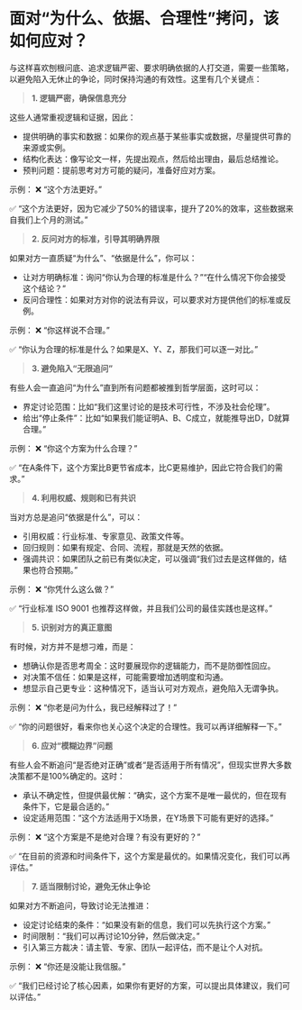 # 面对“为什么、依据、合理性”拷问，该如何应对？

与这样喜欢刨根问底、追求逻辑严密、要求明确依据的人打交道，需要一些策略，以避免陷入无休止的争论，同时保持沟通的有效性。这里有几个关键点：

> **1. 逻辑严密，确保信息充分**

这些人通常重视逻辑和证据，因此：

* 提供明确的事实和数据：如果你的观点基于某些事实或数据，尽量提供可靠的来源或实例。
* 结构化表达：像写论文一样，先提出观点，然后给出理由，最后总结推论。
* 预判问题：提前思考对方可能的疑问，准备好应对方案。

示例： ❌ “这个方法更好。”

✅ “这个方法更好，因为它减少了50%的错误率，提升了20%的效率，这些数据来自我们上个月的测试。”

> **2. 反问对方的标准，引导其明确界限**

如果对方一直质疑“为什么”、“依据是什么”，你可以：

* 让对方明确标准：询问“你认为合理的标准是什么？”“在什么情况下你会接受这个结论？”
* 反问合理性：如果对方对你的说法有异议，可以要求对方提供他们的标准或反例。

示例： ❌ “你这样说不合理。”

✅ “你认为合理的标准是什么？如果是X、Y、Z，那我们可以逐一对比。”

> **3. 避免陷入“无限追问”**

有些人会一直追问“为什么”直到所有问题都被推到哲学层面，这时可以：

* 界定讨论范围：比如“我们这里讨论的是技术可行性，不涉及社会伦理”。
* 给出“停止条件”：比如“如果我们能证明A、B、C成立，就能推导出D，D就算合理。”

示例： ❌ “你这个方案为什么合理？”

✅ “在A条件下，这个方案比B更节省成本，比C更易维护，因此它符合我们的需求。”

> **4. 利用权威、规则和已有共识**

当对方总是追问“依据是什么”，可以：

* 引用权威：行业标准、专家意见、政策文件等。
* 回归规则：如果有规定、合同、流程，那就是天然的依据。
* 强调共识：如果团队之前已有类似决定，可以强调“我们过去是这样做的，结果也符合预期。”

示例： ❌ “你凭什么这么做？”

✅ “行业标准 ISO 9001 也推荐这样做，并且我们公司的最佳实践也是这样。”

> **5. 识别对方的真正意图**

有时候，对方并不是想刁难，而是：

* 想确认你是否思考周全：这时要展现你的逻辑能力，而不是防御性回应。
* 对决策不信任：如果是这样，可能需要增加透明度和沟通。
* 想显示自己更专业：这种情况下，适当认可对方观点，避免陷入无谓争执。

示例： ❌ “你老是问为什么，我已经解释过了！”

✅ “你的问题很好，看来你也关心这个决定的合理性。我可以再详细解释一下。”

> **6. 应对“模糊边界”问题**

有些人会不断追问“是否绝对正确”或者“是否适用于所有情况”，但现实世界大多数决策都不是100%确定的。这时：

* 承认不确定性，但提供最优解：“确实，这个方案不是唯一最优的，但在现有条件下，它是最合适的。”
* 设定适用范围：“这个方法适用于X场景，在Y场景下可能有更好的选择。”

示例： ❌ “这个方案是不是绝对合理？有没有更好的？”

✅ “在目前的资源和时间条件下，这个方案是最优的。如果情况变化，我们可以再评估。”

> **7. 适当限制讨论，避免无休止争论**

如果对方不断追问，导致讨论无法推进：

* 设定讨论结束的条件：“如果没有新的信息，我们可以先执行这个方案。”
* 时间限制：“我们可以再讨论10分钟，然后做决定。”
* 引入第三方裁决：请主管、专家、团队一起评估，而不是让个人对抗。

示例： ❌ “你还是没能让我信服。”

✅ “我们已经讨论了核心因素，如果你有更好的方案，可以提出具体建议，我们可以评估。”